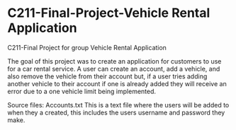 # C211-Final-Project-Vehicle Rental Application
C211-Final Project for group Vehicle Rental Application

The goal of this project was to create an application for customers to use for a
car rental service. A user can create an account, add a vehicle, and also remove the
vehicle from their account but, if a user tries adding another vehicle to their account if
one is already added they will receive an error due to a one vehicle limit being implemented.

Source files: 
Accounts.txt
This is a text file where the users will be added to when they a created, this includes the users username and password they make.
